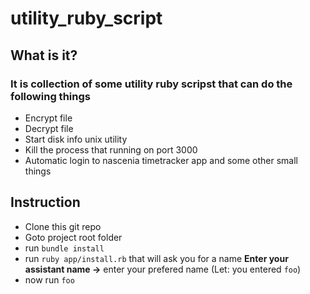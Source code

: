 # utility_ruby_script
## What is it?
### It is collection of some utility ruby scripst that can do the following things
- Encrypt file
- Decrypt file
- Start disk info unix utility 
- Kill the process that running on port 3000
- Automatic login to nascenia timetracker app and some other small things
## Instruction
- Clone this git repo
- Goto project root folder
- run `bundle install`
- run `ruby app/install.rb` that will ask you for a name **Enter your assistant name ->** enter your prefered name (Let: you entered `foo`)
- now run `foo`
